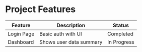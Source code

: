 # Project Features

| Feature     | Description             | Status       |
|------------|-------------------------|--------------|
| Login Page | Basic auth with UI      | Completed    |
| Dashboard  | Shows user data summary | In Progress  |